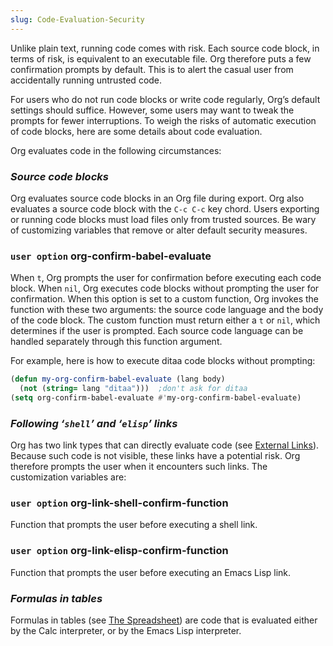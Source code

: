 ```yaml
---
slug: Code-Evaluation-Security
---
```


Unlike plain text, running code comes with risk. Each source code block, in terms of risk, is equivalent to an executable file. Org therefore puts a few confirmation prompts by default. This is to alert the casual user from accidentally running untrusted code.

For users who do not run code blocks or write code regularly, Org’s default settings should suffice. However, some users may want to tweak the prompts for fewer interruptions. To weigh the risks of automatic execution of code blocks, here are some details about code evaluation.

Org evaluates code in the following circumstances:

### *Source code blocks*

Org evaluates source code blocks in an Org file during export. Org also evaluates a source code block with the `C-c C-c` key chord. Users exporting or running code blocks must load files only from trusted sources. Be wary of customizing variables that remove or alter default security measures.

### <span className="tag useroption">`user option`</span> **org-confirm-babel-evaluate**

When `t`, Org prompts the user for confirmation before executing each code block. When `nil`, Org executes code blocks without prompting the user for confirmation. When this option is set to a custom function, Org invokes the function with these two arguments: the source code language and the body of the code block. The custom function must return either a `t` or `nil`, which determines if the user is prompted. Each source code language can be handled separately through this function argument.

For example, here is how to execute ditaa code blocks without prompting:

```lisp
(defun my-org-confirm-babel-evaluate (lang body)
  (not (string= lang "ditaa")))  ;don't ask for ditaa
(setq org-confirm-babel-evaluate #'my-org-confirm-babel-evaluate)
```

### *Following ‘`shell`’ and ‘`elisp`’ links*

Org has two link types that can directly evaluate code (see [External Links](/docs/org/External-Links)). Because such code is not visible, these links have a potential risk. Org therefore prompts the user when it encounters such links. The customization variables are:

### <span className="tag useroption">`user option`</span> **org-link-shell-confirm-function**

Function that prompts the user before executing a shell link.

### <span className="tag useroption">`user option`</span> **org-link-elisp-confirm-function**

Function that prompts the user before executing an Emacs Lisp link.

### *Formulas in tables*

Formulas in tables (see [The Spreadsheet](/docs/org/The-Spreadsheet)) are code that is evaluated either by the Calc interpreter, or by the Emacs Lisp interpreter.
